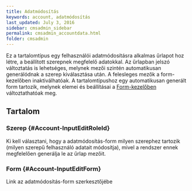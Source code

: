 ```yaml
---
title: Adatmódosítás
keywords: account, adatmódosítás
last_updated: July 3, 2016
sidebar: cmsadmin_sidebar
permalink: cmsadmin_accountdata.html
folder: cmsadmin
---
```


Ez a tartalomtípus egy felhasználói adatmódosításra alkalmas űrlapot hoz létre, a beállított szerepnek megfelelő adatokkal. Az űrlapban jelszó változtatás is lehetséges, melynek mezői szintén automatikusan generálódnak a szerep kiválasztása után. A felesleges mezők a form-kezelőben inaktiválhatóak. A tartalomtípushoz egy automatikusan generált form tartozik, melynek elemei és beállításai a [Form-kezelőben](cmsadmin_form.html) változtathatóak meg.

## Tartalom

### Szerep {#Account-InputEditRoleId}

Ki kell választani, hogy a adatmódosítás-form milyen szerephez tartozik (milyen szerepű felhasználó adatait módosítja), mivel a rendszer ennek megfelelően generálja le az űrlap mezőit.

### Form {#Account-InputEditForm}

Link az adatmódosítás-form szerkesztőjébe